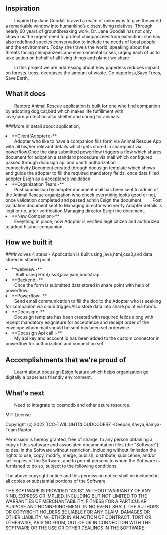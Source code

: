 ## Inspiration

&emsp;&emsp;Inspired by Jane Goodall braved a realm of unknowns to give the world a remarkable window into humankind’s closest living relatives. Through nearly 60 years of groundbreaking work, Dr. Jane Goodall has not only shown us the urgent need to protect chimpanzees from extinction; she has also redefined species conservation to include the needs of local people and the environment. Today she travels the world, speaking about the threats facing chimpanzees and environmental crises, urging each of us to take action on behalf of all living things and planet we share.

&emsp;&emsp;In this project we are addressing about how paperless reduces impact on forests-tress, decreases the amount of waste. Go paperless,Save Trees, Save Earth,
## What it does

&emsp;&emsp;Raptorz Animal Rescue application is built for one who find companion by adopting dog,cat,bird which makes life fulfillment with love,care,protection also shelter and caring for animals.

###More in detail about application,

<li>**Client(Adopter):-**</li>
 &emsp;&emsp;Adopter who like to have a companion fills form via Animal Rescue App with all his/her relevant details which gets stored in sharepoint via powerflow.Once the data submitted powerflow triggers a flow which shares document for adoption a standard procedure via mail which configured passed through docusign api and oauth authorization connectivity.Document created through docusign template which shows and guide the adopter to fill the required mandatory fields, once data filled adopter Esign as a acceptance validation.

<li>**Organization Team:-**</li>
 &emsp;&emsp;Post submission by adopter document mail has been sent to admin of the Animal Rescue organization who check everything looks good or not, once validation completed and passed admin Esign the document.
&emsp;&emsp;Post validation document sent to Managing director who verify Adopter details is legit or no, after verification Managing director Esign the document.

<li>**New Companion:-**</li>
&emsp;&emsp;Eveything in place, now Adopter is verified legit citizen and authorized to adopt his/her companion.

## How we built it

###Involves 4 steps:-
Application is built using java,html,css3,and data stored in shared point.

<li>**webview:-**</li>
 &emsp;&emsp; Built using Html,css3,java,json,bootstrap..

<li>**Backend:-**</li>
 &emsp;&emsp;Once the form is submitted data stored in share point with help of powerflow.

<li>**Powerflow:-**</li>
 &emsp;&emsp;Send email communication to fill the doc to the Adopter who is seeking for companion via cloud trigger.Also store data into share point via forms.

<li>**Docusign:-**</li>
&emsp;&emsp;Docusign template has been created with required feilds along with receipt mandatory esignature for acceptance and receipt order of the envelope whom mail should be sent has been set orderwise.

<li>**Docusign Api call :-**</li>
&emsp;&emsp;My api key and account id has been added to the custom connector in powerflow for authorization and connection set.


## Accomplishments that we're proud of

&emsp;&emsp;Learnt about docusign Esign feature which helps organization go digitally a paperless friendly environment.

##  What's next 

&emsp;&emsp;Need to integrate to cosmodb and other azure resource.

MIT License

Copyright (c) 2022 TCC-TWILIGHTCLOUDCODERZ -Deepan,Kavya,Ramya-Team Raptor

Permission is hereby granted, free of charge, to any person obtaining a copy
of this software and associated documentation files (the "Software"), to deal
in the Software without restriction, including without limitation the rights
to use, copy, modify, merge, publish, distribute, sublicense, and/or sell
copies of the Software, and to permit persons to whom the Software is
furnished to do so, subject to the following conditions:

The above copyright notice and this permission notice shall be included in all
copies or substantial portions of the Software.

THE SOFTWARE IS PROVIDED "AS IS", WITHOUT WARRANTY OF ANY KIND, EXPRESS OR
IMPLIED, INCLUDING BUT NOT LIMITED TO THE WARRANTIES OF MERCHANTABILITY,
FITNESS FOR A PARTICULAR PURPOSE AND NONINFRINGEMENT. IN NO EVENT SHALL THE
AUTHORS OR COPYRIGHT HOLDERS BE LIABLE FOR ANY CLAIM, DAMAGES OR OTHER
LIABILITY, WHETHER IN AN ACTION OF CONTRACT, TORT OR OTHERWISE, ARISING FROM,
OUT OF OR IN CONNECTION WITH THE SOFTWARE OR THE USE OR OTHER DEALINGS IN THE
SOFTWARE.
